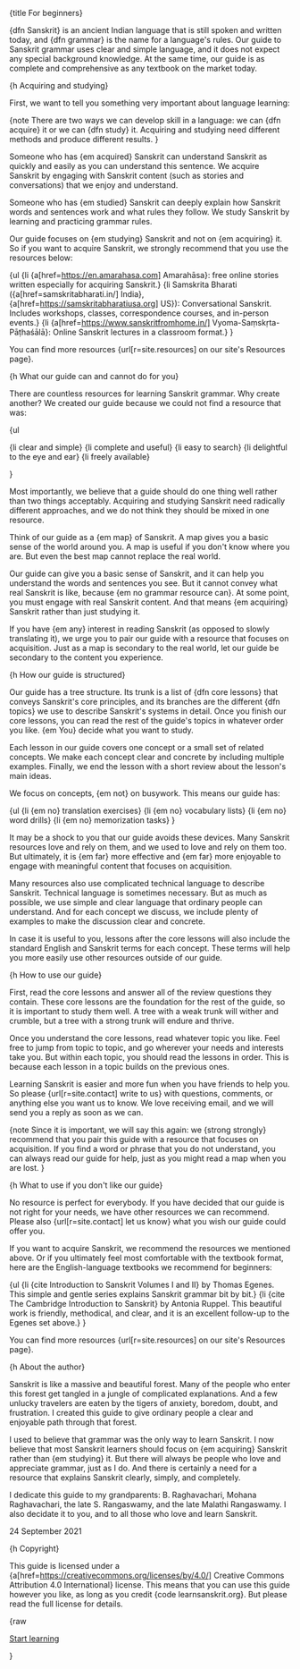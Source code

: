 {title For beginners}

{dfn Sanskrit} is an ancient Indian language that is still spoken and written
today, and {dfn grammar} is the name for a language's rules. Our guide to
Sanskrit grammar uses clear and simple language, and it does not expect any
special background knowledge. At the same time, our guide is as complete and
comprehensive as any textbook on the market today.


{h Acquiring and studying}

First, we want to tell you something very important about language learning:

{note
There are two ways we can develop skill in a language: we can {dfn acquire} it
or we can {dfn study} it. Acquiring and studying need different methods and
produce different results.
}

Someone who has {em acquired} Sanskrit can understand Sanskrit as quickly and
easily as you can understand this sentence. We acquire Sanskrit by engaging
with Sanskrit content (such as stories and conversations) that we enjoy and
understand.

Someone who has {em studied} Sanskrit can deeply explain how Sanskrit words and
sentences work and what rules they follow. We study Sanskrit by learning and
practicing grammar rules.

Our guide focuses on {em studying} Sanskrit and not on {em acquiring} it. So if
you want to acquire Sanskrit, we strongly recommend that you use the resources
below:

{ul
    {li {a[href=https://en.amarahasa.com] Amarahāsa}: free online stories written
    especially for acquiring Sanskrit.}
    {li Samskrita Bharati ({a[href=samskritabharati.in/] India},
    {a[href=https://samskritabharatiusa.org] US}): Conversational Sanskrit.
    Includes workshops, classes, correspondence courses, and in-person events.}
    {li {a[href=https://www.sanskritfromhome.in/] Vyoma-Saṃskṛta-Pāṭhaśālā}:
    Online Sanskrit lectures in a classroom format.}
}

You can find more resources {url[r=site.resources] on our site's Resources
page}.


{h What our guide can and cannot do for you}

There are countless resources for learning Sanskrit grammar. Why create
another? We created our guide because we could not find a resource that was:

{ul

{li clear and simple}
{li complete and useful}
{li easy to search}
{li delightful to the eye and ear}
{li freely available}

}

Most importantly, we believe that a guide should do one thing well rather than
two things acceptably. Acquiring and studying Sanskrit need radically different
approaches, and we do not think they should be mixed in one resource.

Think of our guide as a {em map} of Sanskrit. A map gives you a basic sense of
the world around you. A map is useful if you don't know where you are. But
even the best map cannot replace the real world.

Our guide can give you a basic sense of Sanskrit, and it can help you
understand the words and sentences you see. But it cannot convey what real
Sanskrit is like, because {em no grammar resource can}. At some point, you must
engage with real Sanskrit content. And that means {em acquiring} Sanskrit
rather than just studying it.

If you have {em any} interest in reading Sanskrit (as opposed to slowly
translating it), we urge you to pair our guide with a resource that focuses on
acquisition. Just as a map is secondary to the real world, let our guide be
secondary to the content you experience.


{h How our guide is structured}

Our guide has a tree structure. Its trunk is a list of {dfn core lessons} that
conveys Sanskrit's core principles, and its branches are the different {dfn
topics} we use to describe Sanskrit's systems in detail. Once you finish our
core lessons, you can read the rest of the guide's topics in whatever order you
like. {em You} decide what you want to study.

Each lesson in our guide covers one concept or a small set of related concepts.
We make each concept clear and concrete by including multiple examples.
Finally, we end the lesson with a short review about the lesson's main ideas.

We focus on concepts, {em not} on busywork. This means our guide has:

{ul
  {li {em no} translation exercises}
  {li {em no} vocabulary lists}
  {li {em no} word drills}
  {li {em no} memorization tasks}
}

It may be a shock to you that our guide avoids these devices. Many Sanskrit
resources love and rely on them, and we used to love and rely on them too.
But ultimately, it is {em far} more effective and {em far} more enjoyable to
engage with meaningful content that focuses on acquisition.

Many resources also use complicated technical language to describe Sanskrit.
Technical language is sometimes necessary. But as much as possible, we use
simple and clear language that ordinary people can understand. And for each
concept we discuss, we include plenty of examples to make the discussion clear
and concrete.

In case it is useful to you, lessons after the core lessons will also include
the standard English and Sanskrit terms for each concept. These terms will help
you more easily use other resources outside of our guide.


{h How to use our guide}

First, read the core lessons and answer all of the review questions they
contain. These core lessons are the foundation for the rest of the guide, so it
is important to study them well. A tree with a weak trunk will wither and
crumble, but a tree with a strong trunk will endure and thrive.

Once you understand the core lessons, read whatever topic you like. Feel free
to jump from topic to topic, and go wherever your needs and interests take you.
But within each topic, you should read the lessons in order. This is because
each lesson in a topic builds on the previous ones.

Learning Sanskrit is easier and more fun when you have friends to help you.
So please {url[r=site.contact] write to us} with questions, comments, or
anything else you want us to know. We love receiving email, and we will send
you a reply as soon as we can.


{note
Since it is important, we will say this again: we {strong strongly} recommend
that you pair this guide with a resource that focuses on acquisition. If you
find a word or phrase that you do not understand, you can always read our guide
for help, just as you might read a map when you are lost.
}


{h What to use if you don't like our guide}

No resource is perfect for everybody. If you have decided that our guide is not
right for your needs, we have other resources we can recommend. Please also
{url[r=site.contact] let us know} what you wish our guide could offer you.

If you want to acquire Sanskrit, we recommend the resources we mentioned above.
Or if you ultimately feel most comfortable with the textbook format, here are
the English-language textbooks we recommend for beginners:

{ul
    {li {cite Introduction to Sanskrit Volumes I and II} by Thomas Egenes. This
    simple and gentle series explains Sanskrit grammar bit by bit.}
    {li {cite The Cambridge Introduction to Sanskrit} by Antonia Ruppel. This
    beautiful work is friendly, methodical, and clear, and it is an excellent
    follow-up to the Egenes set above.}
}

You can find more resources {url[r=site.resources] on our site's Resources
page}.


{h About the author}

Sanskrit is like a massive and beautiful forest. Many of the people who enter
this forest get tangled in a jungle of complicated explanations. And a few
unlucky travelers are eaten by the tigers of anxiety, boredom, doubt, and
frustration. I created this guide to give ordinary people a clear and enjoyable
path through that forest. 

I used to believe that grammar was the only way to learn Sanskrit. I now
believe that most Sanskrit learners should focus on {em acquiring} Sanskrit
rather than {em studying} it. But there will always be people who love and
appreciate grammar, just as I do. And there is certainly a need for a resource
that explains Sanskrit clearly, simply, and completely.

I dedicate this guide to my grandparents: B. Raghavachari, Mohana Raghavachari,
the late S. Rangaswamy, and the late Malathi Rangaswamy. I also decidate it to
you, and to all those who love and learn Sanskrit.

24 September 2021


{h Copyright}

This guide is licensed under a {a[href=https://creativecommons.org/licenses/by/4.0/]
Creative Commons Attribution 4.0 International} license. This means that you
can use this guide however you like, as long as you credit {code
learnsanskrit.org}. But please read the full license for details.

{raw
<p class="tc">
<a class="pa2 f5 call-to-action" href="/guide/core/the-sanskrit-language">Start learning</a>
</p>
}
